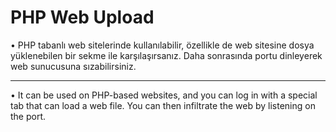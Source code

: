 # PHP Web Upload
• PHP tabanlı web sitelerinde kullanılabilir, özellikle de web sitesine dosya yüklenebilen bir sekme ile karşılaşırsanız. Daha sonrasında portu dinleyerek web sunucusuna
sızabilirsiniz.

-----------------

• It can be used on PHP-based websites, and you can log in with a special tab that can load a web file. You can then infiltrate the web by listening on the port.
